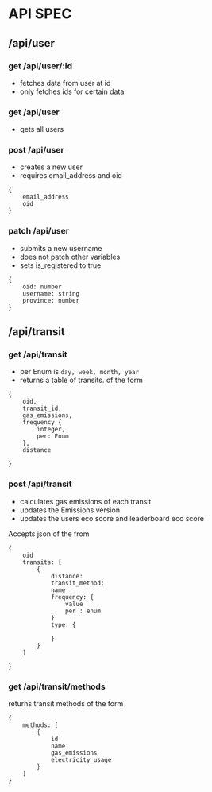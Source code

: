 # API SPEC


## /api/user
### get /api/user/:id

- fetches data from user at id
- only fetches ids for certain data

### get /api/user

- gets all users

### post /api/user

- creates a new user
- requires email_address and oid

```
{
    email_address
    oid
}
```


### patch /api/user
- submits a new username
- does not patch other variables
- sets is_registered to true
```
{
    oid: number
    username: string
    province: number
}
```


## /api/transit

### get /api/transit

- per Enum is ` day, week, month, year `
- returns a table of transits. of the form
```
{
    oid,
    transit_id,
    gas_emissions,
    frequency {
        integer,
        per: Enum
    },
    distance

}
```

### post /api/transit

- calculates gas emissions of each transit
- updates the Emissions version
- updates the users eco score and leaderboard eco score



Accepts json of the from
```
{
    oid
    transits: [
        {
            distance: 
            transit_method:
            name
            frequency: {
                value
                per : enum
            }
            type: {

            }
        }
    ]

}
```

### get /api/transit/methods

returns transit methods of the form
```
{
    methods: [
        {
            id
            name
            gas_emissions
            electricity_usage 
        }
    ]
}
```